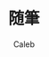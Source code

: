 ---
layout: ../../layouts/WritingLayout.astro
title: '随筆'
pubDate: 2023-08-31
description: "soon"
author: "Caleb"
tags: ["japanese", "essay"]
---